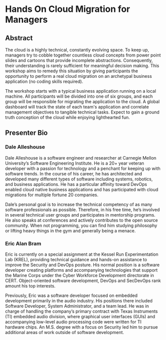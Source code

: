 # Hands On Cloud Migration for Managers

## Abstract
The cloud is a highly technical, constantly evolving space. To keep up, managers
try to cobble together countless cloud concepts from power point slides and
cartoons that provide incomplete abstractions. Consequently, their understanding
is rarely sufficient for meaningful decision making. This workshop aims to
remedy this situation by giving participants the opportunity to perform a real
cloud migration on an archetypal business application (no coding skills
required).

The workshop starts with a typical business application running on a local
machine. All participants will be divided into one of six groups, and each group
will be responsible for migrating the application to the cloud. A global
dashboard will track the state of each team's application and correlate
management objectives to tangible technical tasks. Expect to gain a ground truth
conception of the cloud while enjoying lighthearted fun.

## Presenter Bio
### Dale Alleshouse
Dale Alleshouse is a software engineer and researcher at Carnegie Mellon
University’s Software Engineering Institute. He is a 20+ year veteran developer
with a passion for technology and a penchant for keeping up with software
trends. In the course of his career, he has architected and developed many
different types of software including systems, robotics, and business
applications. He has a particular affinity toward DevOps enabled cloud native
business applications and has participated with cloud migrations for multiple
fortune 20 companies.

Dale’s personal goal is to increase the technical competency of as many software
professionals as possible. Therefore, in his free time, he’s involved in several
technical user groups and participates in mentorship programs. He also speaks at
conferences and actively contributes to the open source community. When not
programming, you can find him studying philosophy or lifting heavy things in the
gym and generally being a menace.

### Eric Alan Bram
Eric is currently on a special assignment at the Kessel Run Experimentation Lab
(KREL), providing technical guidance and hands-on assistance to improve the
Security and DevOps posture. His normal position is a software developer
creating platforms and accompanying technologies that support the Marine Corps
under the Cyber Workforce Development directorate in CERT. Object-oriented
software development, DevOps and SecDevOps rank amount his top interests.

Previously, Eric was a software developer focused on embedded development
primarily in the audio industry. His positions there included Software
Developer, System Administrator, and a team lead. He was in charge of handling
the company’s primary contract with Texas Instruments (TI) embedded audio
division, where graphical user interfaces (GUIs) and accompanying low-level
audio processing code were written for TI hardware chips. An M.S. degree with a
focus on Security led him to pursue additional areas of work outside of software
development.

